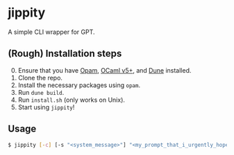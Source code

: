 # jippity

A simple CLI wrapper for GPT.

## (Rough) Installation steps

0. Ensure that you have [Opam](https://opam.ocaml.org/), [OCaml v5+](https://ocaml.org/docs/installing-ocaml), and [Dune](https://dune.build/) installed.
1. Clone the repo.
2. Install the necessary packages using `opam`.
3. Run `dune build`.
4. Run `install.sh` (only works on Unix).
5. Start using `jippity`!

## Usage

```sh
$ jippity [-c] [-s "<system_message>"] "<my_prompt_that_i_urgently_hope_my_ai_overlords_can_answer_satisfactorily>"
```
